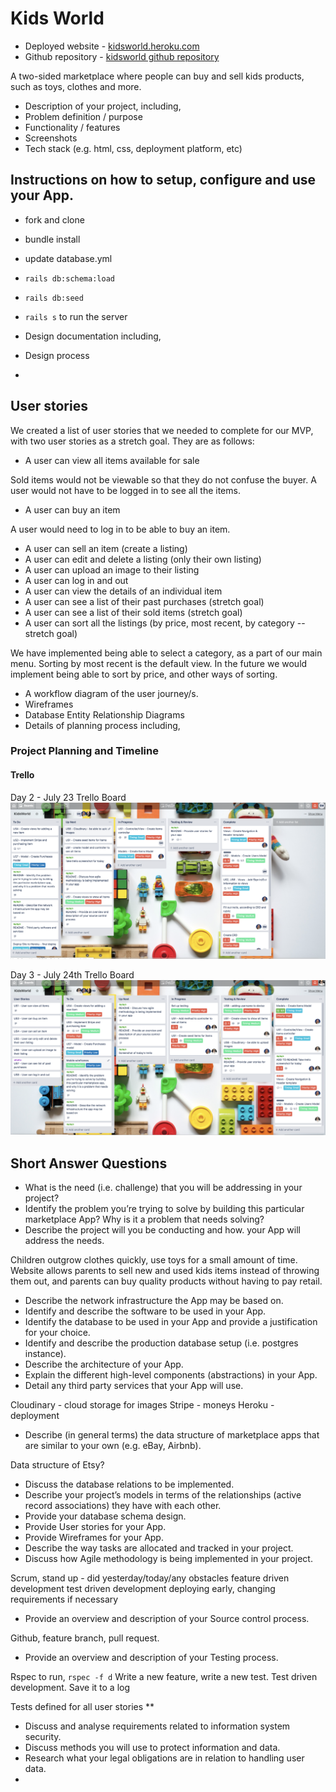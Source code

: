 # Kids World

- Deployed website - [kidsworld.heroku.com]( https://kidsworld.herokuapp.com/ )
- Github repository - [kidsworld github repository]( https://github.com/BlueCodeThree/KidsWorld )

A two-sided marketplace where people can buy and sell kids products, such as toys, clothes and more.

- Description of your project, including,
- Problem definition / purpose
- Functionality / features
- Screenshots
- Tech stack (e.g. html, css, deployment platform, etc)
## Instructions on how to setup, configure and use your App.
- fork and clone
- bundle install
- update database.yml
- `rails db:schema:load`
- `rails db:seed`
- `rails s` to run the server

- Design documentation including,
- Design process
-

## User stories

We created a list of user stories that we needed to complete for our MVP, with two user stories as a stretch goal. They are as follows:

- A user can view all items available for sale

Sold items would not be viewable so that they do not confuse the buyer. A user would not have to be logged in to see all the items.

- A user can buy an item

A user would need to log in to be able to buy an item.

- A user can sell an item (create a listing)
- A user can edit and delete a listing (only their own listing)
- A user can upload an image to their listing
- A user can log in and out
- A user can view the details of an individual item
- A user can see a list of their past purchases (stretch goal)
- A user can see a list of their sold items (stretch goal)
- A user can sort all the listings (by price, most recent, by category -- stretch goal)

We have implemented being able to select a category, as a part of our main menu. Sorting by most recent is the default view. In the future we would implement being able to sort by price, and other ways of sorting.

- A workflow diagram of the user journey/s.
- Wireframes
- Database Entity Relationship Diagrams
- Details of planning process including,

### Project Planning and Timeline

#### Trello
Day 2 - July 23 Trello Board
![ Trello 23rd July ]( /docs/trello23july.png )

Day 3 - July 24th Trello Board
![ Trello 24rd July ]( /docs/trello24july.png )

## Short Answer Questions

- What is the need (i.e. challenge) that you will be addressing in your project?
- Identify the problem you’re trying to solve by building this particular marketplace App? Why is it a problem that needs solving?
- Describe the project will you be conducting and how. your App will address the needs.

Children outgrow clothes quickly, use toys for a small amount of time. Website allows parents to sell new and used kids items instead of throwing them out, and parents can buy quality products without having to pay retail.

- Describe the network infrastructure the App may be based on.
- Identify and describe the software to be used in your App.
- Identify the database to be used in your App and provide a justification for your choice.
- Identify and describe the production database setup (i.e. postgres instance).
- Describe the architecture of your App.
- Explain the different high-level components (abstractions) in your App.
- Detail any third party services that your App will use.

Cloudinary - cloud storage for images
Stripe - moneys
Heroku - deployment

- Describe (in general terms) the data structure of marketplace apps that are similar to your own (e.g. eBay, Airbnb).

Data structure of Etsy?

- Discuss the database relations to be implemented.
- Describe your project’s models in terms of the relationships (active record associations) they have with each other.
- Provide your database schema design.
- Provide User stories for your App.
- Provide Wireframes for your App.
- Describe the way tasks are allocated and tracked in your project.
- Discuss how Agile methodology is being implemented in your project.

Scrum, stand up - did yesterday/today/any obstacles
feature driven development
test driven development
deploying early, changing requirements if necessary


- Provide an overview and description of your Source control process.

Github, feature branch, pull request.

- Provide an overview and description of your Testing process.

Rspec
to run, `rspec -f d`
Write a new feature, write a new test. Test driven development.
Save it to a log

Tests defined for all user stories **

- Discuss and analyse requirements related to information system security.
- Discuss methods you will use to protect information and data.
- Research what your legal obligations are in relation to handling user data.
-